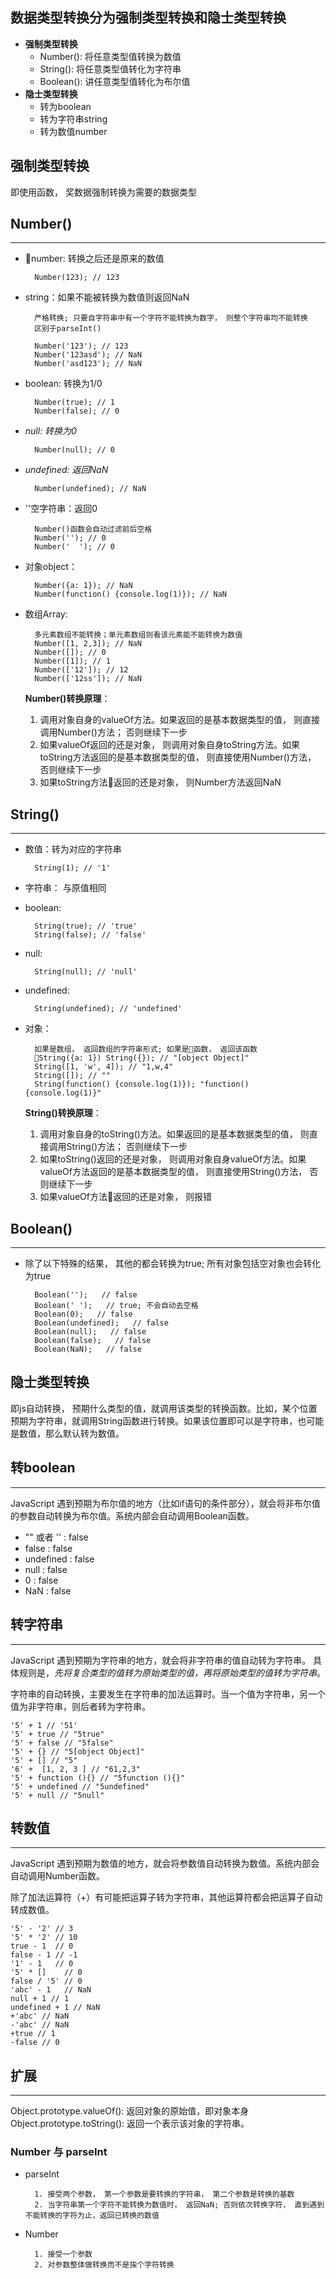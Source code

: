 ## 数据类型转换分为强制类型转换和隐士类型转换
- **强制类型转换**
    - Number(): 将任意类型值转换为数值
    - String(): 将任意类型值转化为字符串
    - Boolean(): 讲任意类型值转化为布尔值
- **隐士类型转换**
    - 转为boolean
    - 转为字符串string
    - 转为数值number


## **强制类型转换**
即使用函数， 奖数据强制转换为需要的数据类型
## Number()
----
- number: 转换之后还是原来的数值

        Number(123); // 123
- string：如果不能被转换为数值则返回NaN

        严格转换; 只要自字符串中有一个字符不能转换为数字， 则整个字符串均不能转换
        区别于parseInt()

        Number('123'); // 123
        Number('123asd'); // NaN
        Number('asd123'); // NaN
- boolean: 转换为1/0

        Number(true); // 1
        Number(false); // 0
- *null: 转换为0*
    
        Number(null); // 0
- *undefined: 返回NaN*

        Number(undefined); // NaN
- ''空字符串：返回0

        Number()函数会自动过滤前后空格
        Number(''); // 0
        Number('  '); // 0
- 对象object：

        Number({a: 1}); // NaN
        Number(function() {console.log(1)}); // NaN
- 数组Array:

        多元素数组不能转换；单元素数组则看该元素能不能转换为数值
        Number([1, 2,3]); // NaN
        Number([]); // 0
        Number([1]); // 1
        Number(['12']); // 12
        Number(['12ss']); // NaN
    **Number()转换原理**：

    1. 调用对象自身的valueOf方法。如果返回的是基本数据类型的值， 则直接调用Number()方法； 否则继续下一步
    2. 如果valueOf返回的还是对象， 则调用对象自身toString方法。如果toString方法返回的是基本数据类型的值， 则直接使用Number()方法， 否则继续下一步
    3. 如果toString方法返回的还是对象， 则Number方法返回NaN

## String()
----
- 数值：转为对应的字符串

        String(1); // '1'
- 字符串： 与原值相同
- boolean:

        String(true); // 'true'
        String(false); // 'false'
- null: 

        String(null); // 'null'
- undefined:

        String(undefined); // 'undefined'
- 对象：

        如果是数组， 返回数组的字符串形式; 如果是函数， 返回该函数
        String({a: 1}) String({}); // "[object Object]"
        String([1, 'w', 4]); // "1,w,4"
        String([]); // ""
        String(function() {console.log(1)}); "function() {console.log(1)}"
    **String()转换原理**：

    1. 调用对象自身的toString()方法。如果返回的是基本数据类型的值， 则直接调用String()方法； 否则继续下一步
    2. 如果toString()返回的还是对象， 则调用对象自身valueOf方法。如果valueOf方法返回的是基本数据类型的值， 则直接使用String()方法， 否则继续下一步
    3. 如果valueOf方法返回的还是对象， 则报错

## Boolean()
----
- 除了以下特殊的结果， 其他的都会转换为true; 所有对象包括空对象也会转化为true

        Boolean('');   // false
        Boolean(' ');   // true; 不会自动去空格
        Boolean(0);   // false
        Boolean(undefined);   // false
        Boolean(null);   // false
        Boolean(false);   // false
        Boolean(NaN);   // false

## **隐士类型转换**
即js自动转换， 预期什么类型的值，就调用该类型的转换函数。比如，某个位置预期为字符串，就调用String函数进行转换。如果该位置即可以是字符串，也可能是数值，那么默认转为数值。
## 转boolean
----
JavaScript 遇到预期为布尔值的地方（比如if语句的条件部分），就会将非布尔值的参数自动转换为布尔值。系统内部会自动调用Boolean函数。

- "" 或者 '' : false
- false : false
- undefined : false
- null : false
- 0 : false
- NaN : false

## 转字符串
----
JavaScript 遇到预期为字符串的地方，就会将非字符串的值自动转为字符串。
具体规则是，*先将复合类型的值转为原始类型的值，再将原始类型的值转为字符串*。

字符串的自动转换，主要发生在字符串的加法运算时。当一个值为字符串，另一个值为非字符串，则后者转为字符串。

    '5' + 1 // '51'
    '5' + true // "5true"
    '5' + false // "5false"
    '5' + {} // "5[object Object]"
    '5' + [] // "5"
    '6' +  [1, 2, 3 ] // "61,2,3"
    '5' + function (){} // "5function (){}"
    '5' + undefined // "5undefined"
    '5' + null // "5null"

## 转数值
----
JavaScript 遇到预期为数值的地方，就会将参数值自动转换为数值。系统内部会自动调用Number函数。

除了加法运算符（+）有可能把运算子转为字符串，其他运算符都会把运算子自动转成数值。

    '5' - '2' // 3
    '5' * '2' // 10
    true - 1  // 0
    false - 1 // -1
    '1' - 1   // 0
    '5' * []    // 0
    false / '5' // 0
    'abc' - 1   // NaN
    null + 1 // 1
    undefined + 1 // NaN
    +'abc' // NaN
    -'abc' // NaN
    +true // 1
    -false // 0

## 扩展
----
Object.prototype.valueOf(): 返回对象的原始值，即对象本身
Object.prototype.toString(): 返回一个表示该对象的字符串。

### Number 与 parseInt

- parseInt

        1. 接受两个参数， 第一个参数是要转换的字符串， 第二个参数是转换的基数
        2. 当字符串第一个字符不能转换为数值时， 返回NaN; 否则依次转换字符， 直到遇到不能转换的字符为止，返回已转换的数值
- Number

        1. 接受一个参数
        2. 对参数整体做转换而不是挨个字符转换